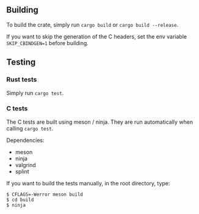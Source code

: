 ## Building

To build the crate, simply run `cargo build` or `cargo build --release`.

If you want to skip the generation of the C headers, set the env variable
`SKIP_CBINDGEN=1` before building.

## Testing

### Rust tests

Simply run `cargo test`.

### C tests

The C tests are built using meson / ninja. They are run automatically when
calling `cargo test`.

Dependencies:

- meson
- ninja
- valgrind
- splint

If you want to build the tests manually, in the root directory, type:

    $ CFLAGS=-Werror meson build
    $ cd build
    $ ninja
